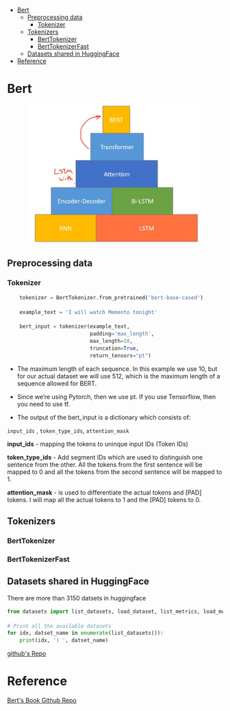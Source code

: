 <!--ts-->
   * [Bert](#bert)
      * [Preprocessing data](#preprocessing-data)
         * [Tokenizer](#tokenizer)
      * [Tokenizers](#tokenizers)
         * [BertTokenizer](#berttokenizer)
         * [BertTokenizerFast](#berttokenizerfast)
      * [Datasets shared in HuggingFace](#datasets-shared-in-huggingface)
   * [Reference](#reference)

<!-- Added by: gil_diy, at: Tue 15 Mar 2022 14:14:21 IST -->

<!--te-->


# Bert

<p align="center">
  <img width="400" src="images/transformers/building_blocks_in_bert.jpg" title="Look into the image">
</p>


## Preprocessing data


### Tokenizer
```python
    tokenizer = BertTokenizer.from_pretrained('bert-base-cased')

    example_text = 'I will watch Memento tonight'

    bert_input = tokenizer(example_text,
                           padding='max_length',
                           max_length=10,  
                           truncation=True,
                           return_tensors="pt")  
```

* The maximum length of each sequence. In this example we use 10, but for our actual dataset we will use 512, which is the maximum length of a sequence allowed for BERT.

* Since we’re using Pytorch, then we use pt. If you use Tensorflow, then you need to use tf.

* The output of the bert_input is a dictionary which consists of:

`input_ids` , `token_type_ids`, `attention_mask`

**input_ids** - mapping the tokens to uninque input IDs (Token IDs)

**token_type_ids** - Add segment IDs which are used to distinguish one sentence
from the other. All the tokens from the first sentence will be mapped to 0 and all the tokens from the second sentence will be mapped to 1.

**attention_mask** - is used to differentiate the actual tokens and [PAD] tokens. I will map all the actual tokens to 1 and the [PAD] tokens to 0.


## Tokenizers 

### BertTokenizer

### BertTokenizerFast

## Datasets shared in HuggingFace

There are more than 3150 datsets in huggingface

```python
from datasets import list_datasets, load_dataset, list_metrics, load_metric

# Print all the available datasets
for idx, datset_name in enumerate(list_datasets()):
    print(idx, ') ', datset_name)
```

[github's Repo](https://github.com/huggingface/datasets)

# Reference	

[Bert's Book Github Repo](https://github.com/PacktPublishing/Getting-Started-with-Google-BERT)


